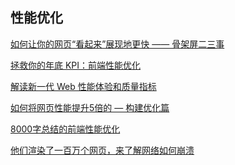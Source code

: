 ## 性能优化

[如何让你的网页“看起来”展现地更快 —— 骨架屏二三事](https://mp.weixin.qq.com/s/Cvx8ixR4wrc_TxvWbuOcXg)

[拯救你的年底 KPI：前端性能优化](https://mp.weixin.qq.com/s/oituAksNyhTUQ76FSgkFiQ)

[解读新一代 Web 性能体验和质量指标](https://mp.weixin.qq.com/s/xv7mWi3ApCfETqC6Kl-B9A)

[如何将网页性能提升5倍的 — 构建优化篇](https://mp.weixin.qq.com/s?__biz=MzI1ODk2Mjk0Nw==&mid=2247487357&idx=1&sn=b5fe62e80766f02431d7869515f77a06&chksm=ea016c11dd76e5079abebca887e5aa3444507068adf6ac97526b889887f10c1ed1daa02b9efa&scene=126&sessionid=1610198026&key=07b4f1eb0a7780761444ea95f8f07c0b28286bed065380efc96b272f5366188472f22076154389887fde1240147af72e67575d7fe7a7e2bd9e7de8a0aa9b667665a0209df104531ee41f03499d51a1de63d59f8bae2dca0ed0d3d3598410ca49259a711c1c3331c0dc436f97ffef1e5bacd7a4a2b18c9d66d4a0807c2910346e&ascene=1&uin=Mzc2MjkyMjk0MQ%3D%3D&devicetype=Windows+10+x64&version=6300002f&lang=zh_CN&exportkey=AzsItfXxt8uwWYbv4XJlxKw%3D&pass_ticket=uG0ITW7VbQre912sCs3w03oa5DNRIG3UHrL1%2FYIYsorCPizXQjGGAVEkkNHwDWci&wx_header=0)

[8000字总结的前端性能优化](https://mp.weixin.qq.com/s?__biz=Mzg5ODA5NTM1Mw==&mid=2247491435&idx=1&sn=63fece4e90184b67fd7b4df5e5fe46ff&chksm=c0669efdf71117eb2c32c805336daf56642fe5d2c2b47a688bdb3e8244450ef27527f2764d92&mpshare=1&scene=24&srcid=0104kRlGUQPKfsWRQqY1BwVp&sharer_sharetime=1609753161774&sharer_shareid=18af4598a510ab1911de864d55f65d3a&key=b32b778d3cd3c426ab9eac467a31a54add999e33c069773ba18c980c6a70fe246d90f80e3c7fb8b1000eb2ea4281f8bedc758b0cf78033784122d64403f3bb579ac7f907fdaa1dcca27f2eef480e803800c345ee9a5df21773bdb1c41243e247388c85c86082c214dd89abf647d588b17c71f476ddabf270a7f64ff1debe487b&ascene=14&uin=Mzc2MjkyMjk0MQ%3D%3D&devicetype=Windows+10+x64&version=6300002f&lang=zh_CN&exportkey=A%2B9CyHTXZosx49ddTUpIzXg%3D&pass_ticket=uG0ITW7VbQre912sCs3w03oa5DNRIG3UHrL1%2FYIYsorCPizXQjGGAVEkkNHwDWci&wx_header=0)

[他们渲染了一百万个网页，来了解网络如何崩溃](https://mp.weixin.qq.com/s?__biz=MzUyNDYxNDAyMg==&mid=2247487594&idx=2&sn=004b14f7b201a032a905272d11aedf53&chksm=fa2bf083cd5c7995191bed6b784bf2140919f8f6ad8dd8a76ae842874e73f3f453b90d529b52&mpshare=1&scene=24&srcid=0105T6lVZAV3PaerSN3AkmaM&sharer_sharetime=1609838198318&sharer_shareid=18af4598a510ab1911de864d55f65d3a&key=fac416e293c6ddd1830cd43ed4064fcd1f4985ad61592884757d8387b91eb445affda75f611c2c301f02fe8d5cdb5f19e8bc83b1bf43f91a11153f4d78e639c92081b4c0142702978c20451b2a02ab5de1fbdf9a3bdc7a6c6bf9654f1f3353f091afa6f0577e732fd81ee7c4326ac2cd1152eb96ba9b80aebfad2b5cd44ad891&ascene=14&uin=Mzc2MjkyMjk0MQ%3D%3D&devicetype=Windows+10+x64&version=6300002f&lang=zh_CN&exportkey=Axfp4ZgmdvFzlAP79vLmBKA%3D&pass_ticket=uG0ITW7VbQre912sCs3w03oa5DNRIG3UHrL1%2FYIYsorCPizXQjGGAVEkkNHwDWci&wx_header=0)